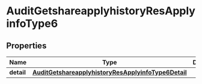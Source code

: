 # AuditGetshareapplyhistoryResApplyinfoType6

## Properties
Name | Type | Description | Notes
------------ | ------------- | ------------- | -------------
**detail** | [**AuditGetshareapplyhistoryResApplyinfoType6Detail**](AuditGetshareapplyhistoryResApplyinfoType6Detail.md) |  |  [optional]
